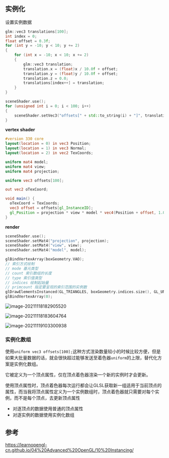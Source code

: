 ## 实例化

设置实例数据

```c++
glm::vec3 translations[100];
int index = 0;
float offset = 0.3f;
for (int y = -10; y < 10; y += 2)
{
    for (int x = -10; x < 10; x += 2)
    {
        glm::vec3 translation;
        translation.x = (float)x / 10.0f + offset;
        translation.y = (float)y / 10.0f + offset;
        translation.z = 0.0;
        translations[index++] = translation;
    }
}

sceneShader.use();
for (unsigned int i = 0; i < 100; i++)
{
    sceneShader.setVec3("offsets[" + std::to_string(i) + "]", translations[i]);
}

```

**vertex shader**

```glsl
#version 330 core
layout(location = 0) in vec3 Position;
layout(location = 1) in vec3 Normal;
layout(location = 2) in vec2 TexCoords;

uniform mat4 model;
uniform mat4 view;
uniform mat4 projection;

uniform vec3 offsets[100];

out vec2 oTexCoord;

void main() {
  oTexCoord = TexCoords;
  vec3 offset = offsets[gl_InstanceID];
  gl_Position = projection * view * model * vec4(Position + offset, 1.0f);
}
```

**render**

```c++
sceneShader.use();
sceneShader.setMat4("projection", projection);
sceneShader.setMat4("view", view);
sceneShader.setMat4("model", model);

glBindVertexArray(boxGeometry.VAO);
// 索引方式绘制
// mode 基元类型
// count 索引数组的长度
// type 索引值类型
// indices 绘制起始量
// primcount 指定要呈现的索引范围的实例数
glDrawElementsInstanced(GL_TRIANGLES, boxGeometry.indices.size(), GL_UNSIGNED_INT, 0, 100);
glBindVertexArray(0);
```



![image-20211118182905520](image-20211118182905520.png)

![image-20211118183604764](image-20211118183604764.png)

![image-20211119103300938](image-20211119103300938.png)

### 实例化数组

使用`uniform vec3 offsets[100];`这种方式渲染数量较小的时候比较方便，但是如果大批量数据的话，就会很快超过能够发送至着色器`uniform`的上限，替代化方案是实例化数组。

它被定义为一个顶点属性，仅在顶点着色器渲染一个新的实例时才会更新。

使用顶点属性时，顶点着色器每次运行都会让GLSL获取新一组适用于当前顶点的属性，而当我将顶点属性定义为一个实例数组时，顶点着色器就只需要对每个实例，而不是每个顶点，去更新顶点属性

- 对逐顶点的数据使用普通的顶点属性
- 对逐实例的数据使用实例化数组



## 参考

https://learnopengl-cn.github.io/04%20Advanced%20OpenGL/10%20Instancing/

